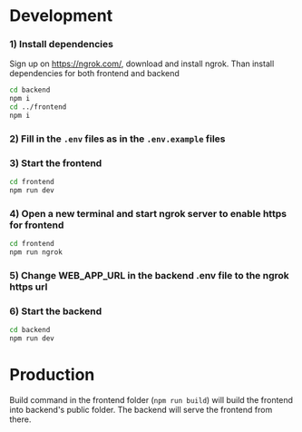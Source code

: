 # Development

### 1) Install dependencies
Sign up on https://ngrok.com/, download and install ngrok. 
Than install dependencies for both frontend and backend
```bash
cd backend
npm i
cd ../frontend
npm i
```
### 2) Fill in the `.env` files as in the `.env.example` files
### 3) Start the frontend
```bash
cd frontend
npm run dev
```
### 4) Open a new terminal and start ngrok server to enable https for frontend
```bash
cd frontend
npm run ngrok
```
### 5) Change WEB_APP_URL in the backend .env file to the ngrok https url
### 6) Start the backend
```bash
cd backend
npm run dev
```

# Production
Build command in the frontend folder (`npm run build`) 
will build the frontend into backend's public folder.
The backend will serve the frontend from there.